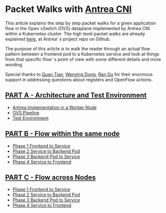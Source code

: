 # Packet Walks with [Antrea CNI](https://github.com/vmware-tanzu/antrea)

This article explains the step by step packet walks for a given application flow in the Open vSwitch (OVS) dataplane implemented by Antrea CNI within a Kubernetes cluster. The high level packet walks are already explained [here](https://github.com/vmware-tanzu/antrea/blob/master/docs/architecture.md#pod-networking), at Antrea' s project repo on Github.

The purpose of this article is to walk the reader through an actual flow pattern between a frontend pod to a Kubernetes service and look at things from that specific flow' s point of view with some different details and more wording.

Special thanks to [Quan Tian](https://github.com/tnqn), [Wenying Dong](https://github.com/wenyingd), [Ran Gu](https://github.com/gran-vmv) for their enormous support in addressing questions about registers and OpenFlow actions. 

## [PART A - Architecture and Test Environment](https://github.com/dumlutimuralp/antrea-packet-walks/blob/master/part_a/README.md)

- [Antrea Implementation in a Worker Node](https://github.com/dumlutimuralp/antrea-packet-walks/blob/master/part_a/README.md#1-antrea-implementation-in-a-worker-node)
- [OVS Pipeline](https://github.com/dumlutimuralp/antrea-packet-walks/blob/master/part_a/README.md#2-ovs-pipeline)
- [Test Environment](https://github.com/dumlutimuralp/antrea-packet-walks/blob/master/part_a/README.md#3-test-environment)

## [PART B - Flow within the same node](https://github.com/dumlutimuralp/antrea-packet-walks/blob/master/part_b/README.md)

- [Phase 1 Frontend to Service](https://github.com/dumlutimuralp/antrea-packet-walks/blob/master/part_b/README.md#4-phase-1---frontend-to-service)
- [Phase 2 Service to Backend Pod](https://github.com/dumlutimuralp/antrea-packet-walks/blob/master/part_b/README.md#5-phase-2---service-to-backend-pod)
- [Phase 3 Backend Pod to Service](https://github.com/dumlutimuralp/antrea-packet-walks/blob/master/part_b/README.md#6-phase-3---backend-pod-to-service)
- [Phase 4 Service to Frontend](https://github.com/dumlutimuralp/antrea-packet-walks/blob/master/part_b/README.md#7-phase-4---service-to-frontend)

## [PART C - Flow across Nodes](https://github.com/dumlutimuralp/antrea-packet-walks/blob/master/part_c/README.md)

- [Phase 1 Frontend to Service](https://github.com/dumlutimuralp/antrea-packet-walks/tree/master/part_c#8-phase-1---frontend-pod-to-service)
- [Phase 2 Service to Backend Pod](https://github.com/dumlutimuralp/antrea-packet-walks/tree/master/part_c#9-phase-2---service-to-backend-pod)
- [Phase 3 Backend Pod to Service](https://github.com/dumlutimuralp/antrea-packet-walks/tree/master/part_c#10-phase-3---backend-pod-to-service)
- [Phase 4 Service to Frontend](https://github.com/dumlutimuralp/antrea-packet-walks/tree/master/part_c#11-phase-4---service-to-frontend-pod)

